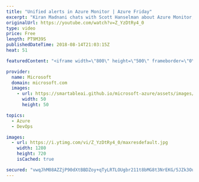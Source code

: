 ```yaml
---
title: "Unified alerts in Azure Monitor | Azure Friday"
excerpt: "Kiran Madnani chats with Scott Hanselman about Azure Monitor, where you can set up alerts to monitor the metrics and log data for the entire stack across your infrastructure, application, and Azure platform. Learn about the next generation of alerts in Azure, which provides a new consolidated alerts"
originalUrl: https://youtube.com/watch?v=Z_YzDtRy4_0
type: video
price: Free
length: PT9M39S
publishedDateTime: 2018-08-14T21:03:15Z
heat: 51

featuredContent: "<iframe width=\"800\" height=\"500\" frameborder=\"0\" src=\"https://www.youtube.com/embed/Z_YzDtRy4_0\" allow=\"accelerometer; autoplay; encrypted-media; gyroscope; picture-in-picture\" allowfullscreen></iframe>"

provider:
  name: Microsoft
  domain: microsoft.com
  images:
    - url: https://smartableai.github.io/microsoft-azure/assets/images/organizations/microsoft.com-50x50.jpg
      width: 50
      height: 50

topics:
  - Azure
  - DevOps

images:
  - url: https://i.ytimg.com/vi/Z_YzDtRy4_0/maxresdefault.jpg
    width: 1280
    height: 720
    isCached: true

secured: "vwqJhM08AZZjP90dXtBBDZoy+qTyLRTLOUgbr211t8bMG8t3NrEKG/5JZk3OuQP2XzuzrWMZCX2lZIDIbtk50OCWrb+9NPsbvBEX/nt0jgY0Wq72jqZn/zOYZ+8mvoGxUryEWZzoRE2020C9l4A7yD+76BzF+vulMlOag/S7dchFjw/eN7j7GhteVC3oxicwgeogit420kU4W3mcZ8OVGdWU2T10fO5rNx4zUZQDMVMooEDaokYd6zifMxQJkCwBLcsoP4OnmhoMTTaHWKJpIGKSD8jAfv1j2RdLQfx+vjrhRFmJe4wX98gmevIsSnHYxGKPejEXSyaoOIdXdOWt8yBFRyLSuEHIZQKp3BzcQ5ET+qxd1KWNY9RmWDNxxDovKNcvR/8PA3yVpFHbW0Q+yrfzdazeioahWb/BSIfuJo8=;wgNf8hs/4ChR/U1rTf2FZw=="
---
```


